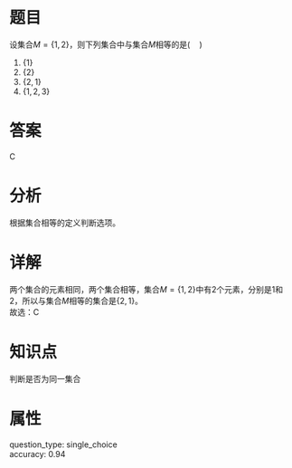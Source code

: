 # 题目

设集合$M=\{1,2\}$，则下列集合中与集合$M$相等的是$(\quad)$

1. $\{1\}$
2. $\{2\}$
3. $\{2,1\}$
4. $\{1,2,3\}$

# 答案

C

# 分析

根据集合相等的定义判断选项。

# 详解

两个集合的元素相同，两个集合相等，集合$M=\{1,2\}$中有$2$个元素，分别是$1$和$2$，所以与集合$M$相等的集合是$\{2,1\}$。  
故选：C

# 知识点

判断是否为同一集合

# 属性

question_type: single_choice  
accuracy: 0.94
